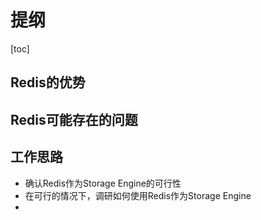 # 提纲
[toc]

## Redis的优势



## Redis可能存在的问题



## 工作思路
- 确认Redis作为Storage Engine的可行性
- 在可行的情况下，调研如何使用Redis作为Storage Engine
- 
